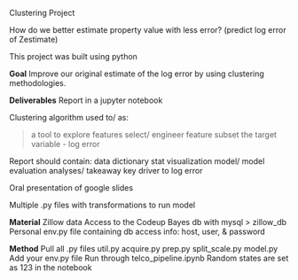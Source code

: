 Clustering Project

How do we better estimate property value with less error?
(predict log error of Zestimate)

This project was built using python

**Goal**
Improve our original estimate of the log error by using clustering methodologies.


**Deliverables**
Report in a jupyter notebook

Clustering algorithm used to/ as:
> a tool to explore features
> select/ engineer feature
> subset the target variable - log error

Report should contain:
data dictionary
stat 
visualization 
model/ model evaluation
analyses/ takeaway
key driver to log error

Oral presentation of google slides

Multiple .py files with transformations to run model

**Material**
Zillow data
Access to the Codeup Bayes db with mysql > zillow_db
Personal env.py file containing db access info: host, user, & password

**Method**
Pull all .py files
util.py
acquire.py
prep.py
split_scale.py
model.py
Add your env.py file
Run through telco_pipeline.ipynb
Random states are set as 123 in the notebook